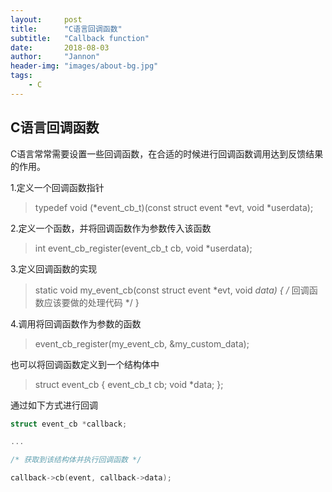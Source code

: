 ```yaml
---
layout:     post
title:      "C语言回调函数"
subtitle:   "Callback function"
date:       2018-08-03
author:     "Jannon"
header-img: "images/about-bg.jpg"
tags:
    - C
---
```


## C语言回调函数
C语言常常需要设置一些回调函数，在合适的时候进行回调函数调用达到反馈结果的作用。

1.定义一个回调函数指针
> typedef void (*event_cb_t)(const struct event *evt, void *userdata);

2.定义一个函数，并将回调函数作为参数传入该函数
> int event_cb_register(event_cb_t cb, void *userdata);

3.定义回调函数的实现
> static void my_event_cb(const struct event *evt, void *data)
> {
>   /* 回调函数应该要做的处理代码 */
> }

4.调用将回调函数作为参数的函数
> event_cb_register(my_event_cb, &my_custom_data);

也可以将回调函数定义到一个结构体中
> struct event_cb {
>     event_cb_t cb;
>     void *data;
> };

通过如下方式进行回调

``` c
struct event_cb *callback;

...

/* 获取到该结构体并执行回调函数 */

callback->cb(event, callback->data);
```
